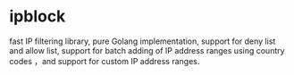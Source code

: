# ipblock
fast IP filtering library, pure Golang implementation, support for deny list and allow list, support for batch adding of IP address ranges using country codes ，and support for custom IP address ranges.

